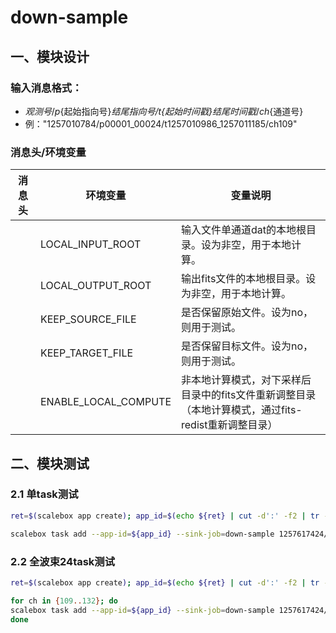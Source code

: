 # down-sample

## 一、模块设计

### 输入消息格式：
  - ${观测号}/p${起始指向号}_${结尾指向号}/t${起始时间戳}_${结尾时间戳}/ch${通道号}
  - 例："1257010784/p00001_00024/t1257010986_1257011185/ch109"

### 消息头/环境变量

| 消息头      | 环境变量              | 变量说明                                         |
|----------- | -------------------- | ---------------------------------------------- |
|            | LOCAL_INPUT_ROOT     | 输入文件单通道dat的本地根目录。设为非空，用于本地计算。 |
|            | LOCAL_OUTPUT_ROOT    | 输出fits文件的本地根目录。设为非空，用于本地计算。     |
|            | KEEP_SOURCE_FILE     | 是否保留原始文件。设为no，则用于测试。               |
|            | KEEP_TARGET_FILE     | 是否保留目标文件。设为no，则用于测试。               |
|            | ENABLE_LOCAL_COMPUTE | 非本地计算模式，对下采样后目录中的fits文件重新调整目录（本地计算模式，通过fits-redist重新调整目录） |



## 二、模块测试

### 2.1 单task测试
```sh
ret=$(scalebox app create); app_id=$(echo ${ret} | cut -d':' -f2 | tr -d '}')

scalebox task add --app-id=${app_id} --sink-job=down-sample 1257617424/p00001_00024/t1257617426_1257617505/ch109
```

### 2.2 全波束24task测试
```sh
ret=$(scalebox app create); app_id=$(echo ${ret} | cut -d':' -f2 | tr -d '}')

for ch in {109..132}; do
scalebox task add --app-id=${app_id} --sink-job=down-sample 1257617424/p00001_00024/t1257617426_1257617505/ch${ch}
done

```
